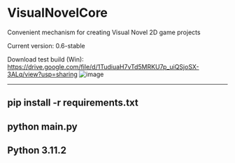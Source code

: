 # VisualNovelCore
Convenient mechanism for creating Visual Novel 2D game projects

Current version: 0.6-stable

Download test build (Win): https://drive.google.com/file/d/1TudiuaH7vTd5MRKU7p_uiQSjoSX-3ALq/view?usp=sharing
![image](https://user-images.githubusercontent.com/32211521/231502590-1c1b608c-1bac-4b3c-9c04-3cdf0ae7415b.png)


---
pip install -r requirements.txt
---
python main.py
---
Python 3.11.2
---
